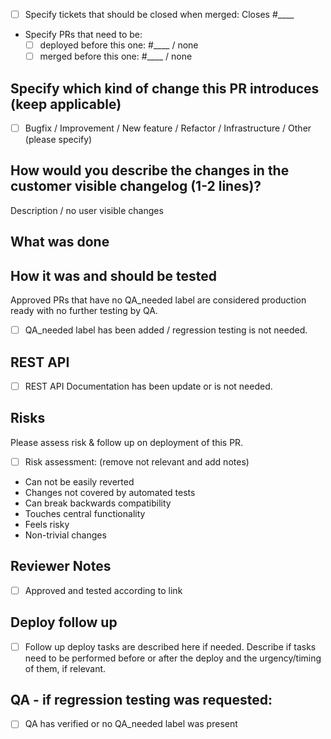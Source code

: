 - [ ] Specify tickets that should be closed when merged:
Closes #____

- Specify PRs that need to be:
  - [ ] deployed before this one: #____ / none
  - [ ] merged before this one: #____ / none

<!-- Do not remove the comments. Those are useful for data extraction. e.g: qa-tool -->
## <!-- type -->Specify which kind of change this PR introduces (keep applicable)

- [ ] Bugfix / Improvement / New feature / Refactor / Infrastructure / Other (please specify)

## <!-- changelog -->How would you describe the changes in the customer visible changelog (1-2 lines)?
Description / no user visible changes

## What was done

## How it was and should be tested

Approved PRs that have no QA_needed label are considered production ready with no further testing by QA.

- [ ] QA_needed label has been added / regression testing is not needed.

## REST API

- [ ] REST API Documentation has been update or is not needed.

## Risks

Please assess risk & follow up on deployment of this PR.

<!-- risk -->
- [ ] Risk assessment: (remove not relevant and add notes)
 * Can not be easily reverted
 * Changes not covered by automated tests
 * Can break backwards compatibility
 * Touches central functionality
 * Feels risky
 * Non-trivial changes

## Reviewer Notes

- [ ] Approved and tested according to link

## <!-- follow_up -->Deploy follow up

- [ ] Follow up deploy tasks are described here if needed. Describe if tasks need to be performed before or after the deploy and the urgency/timing of them, if relevant.

## QA - if regression testing was requested:

- [ ] QA has verified or no QA_needed label was present
